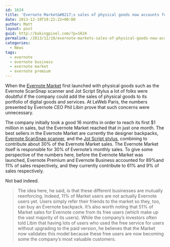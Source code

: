 ```yaml
---
id: 1624
title: 'Evernote Market&#8217;s sales of physical goods now accounts for 30% of monthly sales'
date: 2013-12-10T19:22:22+00:00
author: Matt
layout: post
guid: http://bakingpixel.com/?p=1624
permalink: /2013/12/10/evernote-markets-sales-of-physical-goods-now-accounts-for-30-of-monthly-sales/
categories:
  - News
tags:
  - evernote
  - evernote business
  - evernote market
  - evernote premium
---
```

When the [Evernote Market](https://www.evernote.com/market) first launched with physical goods such as the Evernote ScanSnap scanner and Jot Script Stylus a lot of folks were doubtful if the company could add the sales of physical goods to its portfolio of digital goods and services. At LeWeb Paris, the numbers presented by Evernote CEO Phil Libin prove that such concerns were unnecessary.

The company initially took a good 16 months in order to reach its first $1 million in sales, but the Evernote Market reached that in just one month. The best sellers in the Evernote Market are currently the designer backpacks, [Evernote ScanSnap scanner](https://www.evernote.com/market/feature/scanner?sku=SCAN00101), and the [Jot Script stylus](https://www.evernote.com/market/feature/stylus?sku=STYL001001), combining to contribute about 30% of the Evernote Market sales. The Evernote Market itself is responsible for 30% of Evernote&#8217;s monthly sales. To give some perspective of the numbers here, before the Evernote Market was launched, Evernote Premium and Evernote Business accounted for 89%and 11% of sales respectively, and they currently contribute to 61% and 9% of sales respectively.

Not bad indeed.

> The idea here, he said, is that these different businesses are mutually reenforcing. Indeed, 11% of Market users are not actually Evernote users yet. Users simply refer their friends to the market so they, too, can buy an Evernote backpack. It’s also worth noting that 51% of Market sales for Evernote come from its free users (which make up the vast majority of its users). While the company’s investors often told Libin that having lots of users who used the free service for users without upgrading to the paid version, he believes that the Market now validates this model because these free users are now becoming some the company’s most valuable customers.